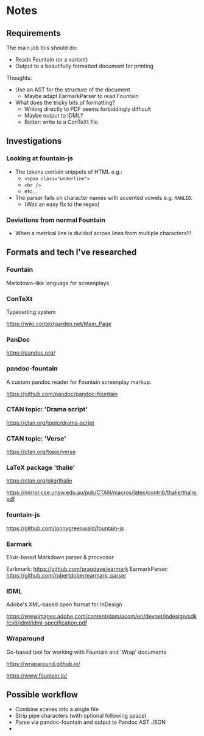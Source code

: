 # Notes

## Requirements

The main job this should do:

- Reads Fountain (or a variant)
- Output to a beautifully formatted document for printing

Thoughts:

- Use an AST for the structure of the document
  - Maybe adapt EarmarkParser to read Fountain
- What does the tricky bits of formatting?
  - Writing directly to PDF seems forbiddingly difficult
  - Maybe output to IDML?
  - Better: write to a ConTeXt file

## Investigations

### Looking at fountain-js

- The tokens contain snippets of HTML e.g.:
  - `<span class="underline">`
  - `<br />`
  - etc...
- The parser fails on character names with accented vowels e.g. `MÁNLED`.
  - (Was an easy fix to the regex)

### Deviations from normal Fountain

- When a metrical line is divided across lines from multiple characters!!!

## Formats and tech I've researched

### Fountain

Markdown-like language for screenplays

### ConTeXt

Typesetting system

https://wiki.contextgarden.net/Main_Page

### PanDoc

https://pandoc.org/

### pandoc-fountain

A custom pandoc reader for Fountain screenplay markup.

https://github.com/pandoc/pandoc-fountain

### CTAN topic: 'Drama script'

https://ctan.org/topic/drama-script

### CTAN topic: 'Verse'

https://ctan.org/topic/verse 

### LaTeX package 'thalie'

https://ctan.org/pkg/thalie

https://mirror.cse.unsw.edu.au/pub/CTAN/macros/latex/contrib/thalie/thalie.pdf 

### fountain-js

https://github.com/jonnygreenwald/fountain-js

### Earmark

Elixir-based Markdown parser & processor

Earkmark: https://github.com/pragdave/earmark
EarmarkParser: https://github.com/robertdober/earmark_parser 

### IDML

Adobe's XML-based open format for InDesign 

https://wwwimages.adobe.com/content/dam/acom/en/devnet/indesign/sdk/cs6/idml/idml-specification.pdf 

### Wraparound

Go-based tool for working with Fountain and 'Wrap' documents

https://wraparound.github.io/

https://www.fountain.io/

## Possible workflow

- Combine scenes into a single file
- Strip pipe characters (with optional following space)
- Parse via pandoc-fountain and output to Pandoc AST JSON
- 